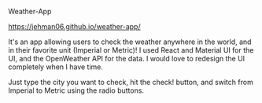 Weather-App

https://jehman06.github.io/weather-app/

It's an app allowing users to check the weather anywhere in the world, and in their favorite unit (Imperial or Metric)!
I used React and Material UI for the UI, and the OpenWeather API for the data. I would love to redesign the UI completely when I have time.

Just type the city you want to check, hit the check! button, and switch from Imperial to Metric using the radio buttons.
